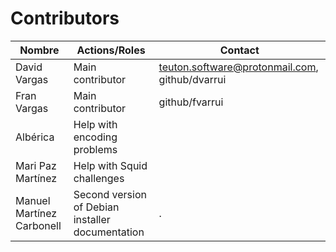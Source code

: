 
# Contributors

| Nombre        | Actions/Roles    | Contact |
| ------------- | ---------------- | ------- |
| David Vargas  | Main contributor | teuton.software@protonmail.com, github/dvarrui |
| Fran Vargas   | Main contributor | github/fvarrui |
| Albérica      | Help with encoding problems | |
| Mari Paz Martínez| Help with Squid challenges | |
| Manuel Martínez Carbonell | Second version of Debian installer documentation | .|
